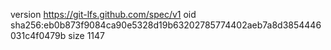 version https://git-lfs.github.com/spec/v1
oid sha256:eb0b873f9084ca90e5328d19b63202785774402aeb7a8d3854446031c4f0479b
size 1147
